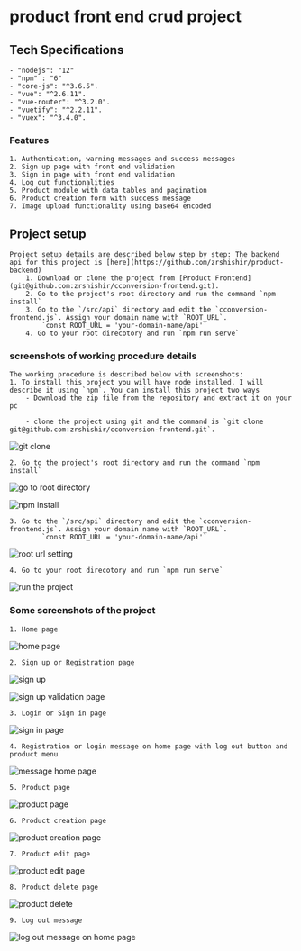 # product front end crud project

## Tech Specifications
	- "nodejs": "12"
	- "npm" : "6"
	- "core-js": "^3.6.5".
    - "vue": "^2.6.11".
    - "vue-router": "^3.2.0".
    - "vuetify": "^2.2.11".
    - "vuex": "^3.4.0".


### Features
	1. Authentication, warning messages and success messages
	2. Sign up page with front end validation
	3. Sign in page with front end validation
	4. Log out functionalities
	5. Product module with data tables and pagination
	6. Product creation form with success message
	7. Image upload functionality using base64 encoded

## Project setup
	Project setup details are described below step by step: The backend api for this project is [here](https://github.com/zrshishir/product-backend)
		1. Download or clone the project from [Product Frontend](git@github.com:zrshishir/cconversion-frontend.git). 
		2. Go to the project's root directory and run the command `npm install`
		3. Go to the `/src/api` directory and edit the `cconversion-frontend.js`. Assign your domain name with `ROOT_URL`. 
			`const ROOT_URL = 'your-domain-name/api'`
		4. Go to your root direcotory and run `npm run serve`


### screenshots of working procedure details
	The working procedure is described below with screenshots:
	1. To install this project you will have node installed. I will describe it using `npm`. You can install this project two ways
		- Download the zip file from the repository and extract it on your pc

		- clone the project using git and the command is `git clone git@github.com:zrshishir/cconversion-frontend.git`. 

![git clone](/screenshots/1.png)

	2. Go to the project's root directory and run the command `npm install`

![go to root directory](/screenshots/2.png)

![npm install](/screenshots/3.png)

	3. Go to the `/src/api` directory and edit the `cconversion-frontend.js`. Assign your domain name with `ROOT_URL`. 
			`const ROOT_URL = 'your-domain-name/api'`

![root url setting](/screenshots/root_url.png)

	4. Go to your root direcotory and run `npm run serve`

![run the project](/screenshots/npm-run-serve.png)

### Some screenshots of the project
	1. Home page 

![home page](/screenshots/4.png)

	2. Sign up or Registration page

![sign up](/screenshots/5.png)

![sign up validation page](/screenshots/6.png)

	3. Login or Sign in page

![sign in page](/screenshots/7.png)

	4. Registration or login message on home page with log out button and product menu

![message home page](/screenshots/8.png)

	5. Product page

![product page](/screenshots/9.png)

	6. Product creation page

![product creation page](/screenshots/10.png)

	7. Product edit page

![product edit page](/screenshots/11.png)

	8. Product delete page

![product delete](/screenshots/12.png)

	9. Log out message					

![log out message on home page](/screenshots/13.png)

